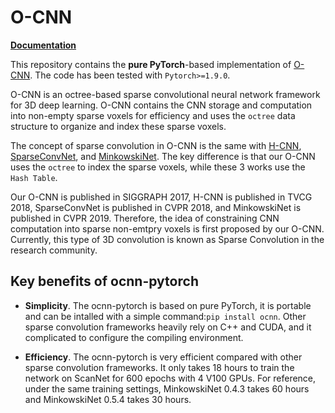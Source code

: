 # O-CNN

**[Documentation](https://ocnn-pytorch.readthedocs.io)**

This repository contains the **pure PyTorch**-based implementation of
[O-CNN](https://wang-ps.github.io/O-CNN.html). The code has been tested with
`Pytorch>=1.9.0`.

O-CNN is an octree-based sparse convolutional neural network framework for 3D
deep learning. O-CNN contains the CNN storage and computation into non-empty
sparse voxels for efficiency and uses the `octree` data structure to organize
and index these sparse voxels.

The concept of sparse convolution in O-CNN is the same with
[H-CNN](https://ieeexplore.ieee.org/abstract/document/8580422),
[SparseConvNet](https://openaccess.thecvf.com/content_cvpr_2018/papers/Graham_3D_Semantic_Segmentation_CVPR_2018_paper.pdf),
and
[MinkowskiNet](https://openaccess.thecvf.com/content_CVPR_2019/papers/Choy_4D_Spatio-Temporal_ConvNets_Minkowski_Convolutional_Neural_Networks_CVPR_2019_paper.pdf).
The key difference is that our O-CNN uses the `octree` to index the sparse
voxels, while these 3 works use the `Hash Table`.

Our O-CNN is published in SIGGRAPH 2017, H-CNN is published in TVCG 2018,
SparseConvNet is published in CVPR 2018, and MinkowskiNet is published in CVPR
2019. Therefore, the idea of constraining CNN computation into sparse non-emtpry
voxels is first proposed by our O-CNN. Currently, this type of 3D convolution is
known as Sparse Convolution in the research community.      

## Key benefits of ocnn-pytorch

- **Simplicity**. The ocnn-pytorch is based on pure PyTorch, it is portable and
  can be intalled with a simple command:`pip install ocnn`. Other sparse
  convolution frameworks heavily rely on C++ and CUDA, and it complicated to
  configure the compiling environment.

- **Efficiency**. The ocnn-pytorch is very efficient compared with other sparse
  convolution frameworks.  It only takes 18 hours to train the network on
  ScanNet for 600 epochs with 4 V100 GPUs. For reference, under the same
  training settings, MinkowskiNet 0.4.3 takes 60 hours and MinkowskiNet 0.5.4
  takes 30 hours.

